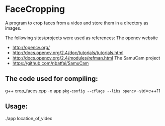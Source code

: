 # FaceCropping
A program to crop faces from a video and store them in a directory as images.

The following sites/projects were used as references:
The opencv website
- http://opencv.org/
- http://docs.opencv.org/2.4/doc/tutorials/tutorials.html
- http://docs.opencv.org/2.4/modules/refman.html
The SamuCam project
- https://github.com/nbatfai/SamuCam 

## The code used for compiling:
g++ crop_faces.cpp -o app `pkg-config --cflags --libs opencv` -std=c++11

## Usage:
./app location_of_video
